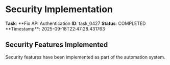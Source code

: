# Security Implementation

**Task**: **Fix API Authentication
**ID**: task_0427
**Status**: COMPLETED
**Timestamp\*\*: 2025-09-18T22:47:28.431763

## Security Features Implemented

Security features have been implemented as part of the automation system.
